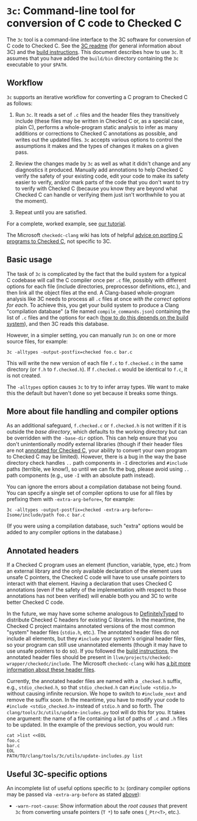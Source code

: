 # `3c`: Command-line tool for conversion of C code to Checked C

The `3c` tool is a command-line interface to the 3C software for conversion of C code to Checked C. See the [3C readme](../../docs/checkedc/3C/README.md) (for general information about 3C) and the [build instructions](../../docs/checkedc/3C/INSTALL.md). This document describes how to use `3c`. It assumes that you have added the `build/bin` directory containing the `3c` executable to your `$PATH`.

## Workflow

`3c` supports an iterative workflow for converting a C program to Checked C as follows:

1. Run `3c`. It reads a set of `.c` files and the header files they transitively include (these files may be written in Checked C or, as a special case, plain C), performs a whole-program static analysis to infer as many additions or corrections to Checked C annotations as possible, and writes out the updated files. `3c` accepts various options to control the assumptions it makes and the types of changes it makes on a given pass.

2. Review the changes made by `3c` as well as what it didn't change and any diagnostics it produced. Manually add annotations to help Checked C verify the safety of your existing code, edit your code to make its safety easier to verify, and/or mark parts of the code that you don't want to try to verify with Checked C (because you know they are beyond what Checked C can handle or verifying them just isn't worthwhile to you at the moment).

3. Repeat until you are satisfied.

For a complete, worked example, see [our tutorial](https://github.com/correctcomputation/checkedc-tiny-bignum-c).

The Microsoft `checkedc-clang` wiki has lots of helpful [advice on porting C programs to Checked C](https://github.com/Microsoft/checkedc/wiki/Legacy-Conversion-Tips), not specific to 3C.

## Basic usage

The task of `3c` is complicated by the fact that the build system for a typical C codebase will call the C compiler once per `.c` file, possibly with different options for each file (include directories, preprocessor definitions, etc.), and then link all the object files at the end. A Clang-based whole-program analysis like 3C needs to process all `.c` files at once _with the correct options for each_. To achieve this, you get your build system to produce a Clang "compilation database" (a file named `compile_commands.json`) containing the list of `.c` files and the options for each ([how to do this depends on the build system](../../docs/JSONCompilationDatabase.rst)), and then 3C reads this database.

However, in a simpler setting, you can manually run `3c` on one or more source files, for example:

```
3c -alltypes -output-postfix=checked foo.c bar.c
```

This will write the new version of each file `f.c` to `f.checked.c` in the same directory (or `f.h` to `f.checked.h`). If `f.checked.c` would be identical to `f.c`, it is not created.

The `-alltypes` option causes `3c` to try to infer array types. We want to make this the default but haven't done so yet because it breaks some things.

## More about file handling and compiler options

As an additional safeguard, `f.checked.c` or `f.checked.h` is not written if it is outside the _base directory_, which defaults to the working directory but can be overridden with the `-base-dir` option. This can help ensure that you don't unintentionally modify external libraries (though if their header files are not [annotated for Checked C](#annotated-headers), your ability to convert your own program to Checked C may be limited). However, there is a bug in the way the base directory check handles `..` path components in `-I` directories and `#include` paths (terrible, we know!), so until we can fix the bug, please avoid using `..` path components (e.g., use `-I` with an absolute path instead).

You can ignore the errors about a compilation database not being found. You can specify a single set of compiler options to use for all files by prefixing them with `-extra-arg-before=`, for example:

```
3c -alltypes -output-postfix=checked -extra-arg-before=-Isome/include/path foo.c bar.c
```

(If you were using a compilation database, such "extra" options would be added to any compiler options in the database.)

## Annotated headers

If a Checked C program uses an element (function, variable, type, etc.) from an external library and the only available declaration of the element uses unsafe C pointers, the Checked C code will have to use unsafe pointers to interact with that element. Having a declaration that uses Checked C annotations (even if the safety of the implementation with respect to those annotations has not been verified) will enable both you and 3C to write better Checked C code.

In the future, we may have some scheme analogous to [DefinitelyTyped](https://definitelytyped.org/) to distribute Checked C headers for existing C libraries. In the meantime, the Checked C project maintains annotated versions of the most common "system" header files (`stdio.h`, etc.). The annotated header files do not include all elements, but they `#include` your system's original header files, so your program can still use unannotated elements (though it may have to use unsafe pointers to do so). If you followed the [build instructions](../../docs/checkedc/3C/INSTALL.md), the annotated header files should be present in `llvm/projects/checkedc-wrapper/checkedc/include`. The Microsoft `checkedc-clang` wiki has [a bit more information about these header files](https://github.com/Microsoft/checkedc-clang/wiki/Checked-C-clang-user-manual#header-files).

Currently, the annotated header files are named with a `_checked.h` suffix, e.g., `stdio_checked.h`, so that `stdio_checked.h` can `#include <stdio.h>` without causing infinite recursion. We hope to switch to `#include_next` and remove the suffix soon. In the meantime, you have to modify your code to `#include <stdio_checked.h>` instead of `stdio.h` and so forth. The `clang/tools/3c/utils/update-includes.py` tool will do this for you. It takes one argument: the name of a file containing a list of paths of `.c` and `.h` files to be updated. In the example of the previous section, you would run:

```
cat >list <<EOL
foo.c
bar.c
EOL
PATH/TO/clang/tools/3c/utils/update-includes.py list
```

## Useful 3C-specific options

An incomplete list of useful options specific to `3c` (ordinary compiler options may be passed via `-extra-arg-before` as stated [above](#more-about-file-handling-and-compiler-options)):

- `-warn-root-cause`: Show information about the _root causes_ that prevent `3c` from converting unsafe pointers (`T *`) to safe ones (`_Ptr<T>`, etc.).
